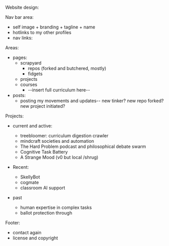 Website design: 

Nav bar area:
- self image + branding + tagline + name
- hotlinks to my other profiles
- nav links:

Areas:
- pages:
  - scrapyard
    - repos (forked and butchered, mostly)
    - fidgets
  - projects
  - courses
    - --insert full curriculum here--
- posts:
  - posting my movements and updates-- new tinker? new repo forked? new project initiated?

Projects:

- current and active:
  - treebloomer: curriculum digestion crawler
  - mindcraft societies and automation
  - The Hard Problem podcast and philosophical debate swarm
  - Cognitive Task Battery
  - A Strange Mood (v0 but local /shrug)

- Recent:
  - SkellyBot
  - cogmate
  - classroom AI support

- past
  - human expertise in complex tasks
  - ballot protection through 

Footer:
- contact again
- license and copyright
